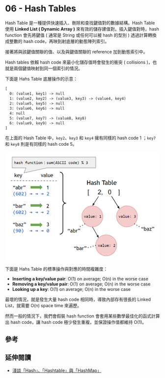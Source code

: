 # 06 - Hash Tables
Hash Table 是一種提供快速插入、刪除和查找鍵值對的數據結構。Hash Table 使用 **Linked List ( Dynamic Array )** 來有效的儲存建值對。插入鍵值對時，hash function 會先將鍵值 ( 通常是 String 或任何可以被 hash 的型別 ) 透過計算轉換成整數的 hash code，再映到射底層的動態陣列索引。

接著將與該鍵值關聯的值、以及與鍵值關聯的 reference 加到動態索引中。


Hash tables 依賴 hash code 來最小化儲存值時會發生的衝突 ( collisions )，也就是兩個鍵值映射到同一個索引的情況。 

下面是 Hahs Table 底層操作的示意：
```
[
  0: (value1, key1) -> null
  1: (value2, key2) -> (value3, key3) -> (value4, key4)
  2: (value5, key5) -> null
  3: (value6, key6) -> null
  4: null
  5: (value7, key7) -> (value8, key8)
  6: (value9, key9) -> null
]
```

在上面的 Hash Table 中，`key2`、`key3` 和 `key4` 擁有同樣的 hash code 1
；`key7` 和 `key8` 則是有同樣的 hash code 5。

![](/images/DataStructure/6-1.png)

下面是 Hahs Table 的標準操作與對應的時間複雜度：

* **Inserting a key/value pair**: O(1) on average; O(n) in the worse case
* **Removing a key/value pair**: O(1) on average; O(n) in the worse case
* **Looking up a key**: O(1) on average; O(n) in the worse case

最壞的情況，就是發生大量 hash code 相同時，導致內部存有很長的 Linked List，就需要 O(n) space time 來遍歷。

然而一般的情況下，我們會假裝 hash function 會套用某些數學最佳化的函式計算出 hash code，讓 hash code 極少發生重複，並保證操作值都維持 O(1)。

## 參考

## 延伸閱讀
* [淺談「Hash」、「Hashtable」與「HashMap」](https://medium.com/rick-x-coding/%E6%B7%BA%E8%AB%87-hash-hashtable-%E8%88%87-hashmap-4e5f5e5d36da)
